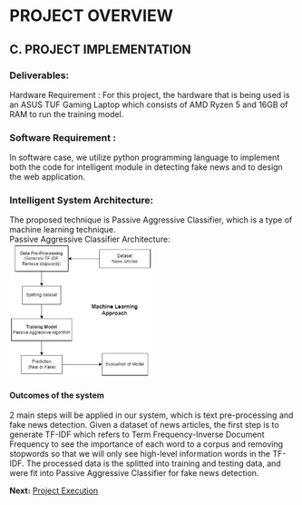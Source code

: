# PROJECT OVERVIEW

## C. PROJECT IMPLEMENTATION
### Deliverables:
Hardware Requirement :
For this project, the hardware that is being used is an ASUS TUF Gaming Laptop which consists of AMD Ryzen 5 and 16GB of RAM to run the training model.

### Software Requirement :
In software case, we utilize python programming language to implement both the code for intelligent module in detecting fake news and to design the web application.


### Intelligent System Architecture:
The proposed technique is Passive Aggressive Classifier, which is a type of machine learning technique.<br>
Passive Aggressive Classifier Architecture:<br>
<img src="/assets/PAC diag.png" width = 50%>

#### Outcomes of the system
2 main steps will be applied in our system, which is text pre-processing and fake news detection. Given a dataset of news articles, the first step is to generate TF-IDF which refers to Term Frequency-Inverse Document Frequency to see the importance of each word to a corpus and removing stopwords so that we will only see high-level information words in the TF-IDF. The processed data is the splitted into training and testing data, and were fit into Passive Aggressive Classifier for fake news detection.































**Next:** [Project Execution](/Project-Management-Plan/D-Project-Execution.md)
